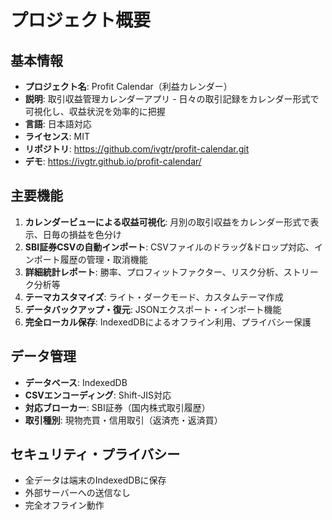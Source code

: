 # プロジェクト概要

## 基本情報
- **プロジェクト名**: Profit Calendar（利益カレンダー）
- **説明**: 取引収益管理カレンダーアプリ - 日々の取引記録をカレンダー形式で可視化し、収益状況を効率的に把握
- **言語**: 日本語対応
- **ライセンス**: MIT
- **リポジトリ**: https://github.com/ivgtr/profit-calendar.git
- **デモ**: https://ivgtr.github.io/profit-calendar/

## 主要機能
1. **カレンダービューによる収益可視化**: 月別の取引収益をカレンダー形式で表示、日毎の損益を色分け
2. **SBI証券CSVの自動インポート**: CSVファイルのドラッグ&ドロップ対応、インポート履歴の管理・取消機能
3. **詳細統計レポート**: 勝率、プロフィットファクター、リスク分析、ストリーク分析等
4. **テーマカスタマイズ**: ライト・ダークモード、カスタムテーマ作成
5. **データバックアップ・復元**: JSONエクスポート・インポート機能
6. **完全ローカル保存**: IndexedDBによるオフライン利用、プライバシー保護

## データ管理
- **データベース**: IndexedDB
- **CSVエンコーディング**: Shift-JIS対応
- **対応ブローカー**: SBI証券（国内株式取引履歴）
- **取引種別**: 現物売買・信用取引（返済売・返済買）

## セキュリティ・プライバシー
- 全データは端末のIndexedDBに保存
- 外部サーバーへの送信なし
- 完全オフライン動作